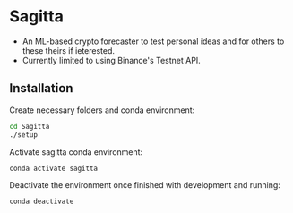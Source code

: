 # Sagitta
- An ML-based crypto forecaster to test personal ideas and for others to these theirs if ieterested.
- Currently limited to using Binance's Testnet API.

## Installation
Create necessary folders and conda environment:
```bash
cd Sagitta
./setup
```
Activate sagitta conda environment:
```bash
conda activate sagitta
```
Deactivate the environment once finished with development and running:
```bash
conda deactivate
```